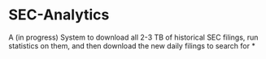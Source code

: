 # SEC-Analytics
A (in progress) System to download all 2-3 TB of historical SEC filings, run statistics on them, and then download the new daily filings to search for *
